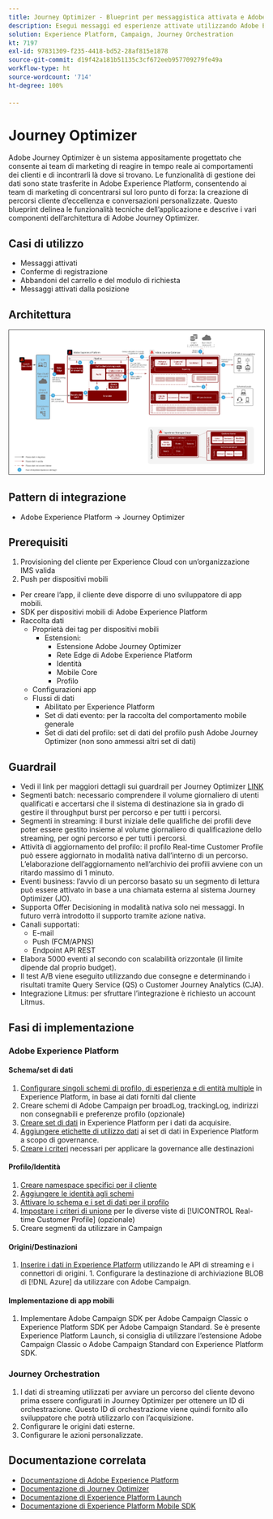 ```yaml
---
title: Journey Optimizer - Blueprint per messaggistica attivata e Adobe Experience Platform
description: Esegui messaggi ed esperienze attivate utilizzando Adobe Experience Platform come hub centrale per lo streaming di dati, profili dei clienti e segmentazione.
solution: Experience Platform, Campaign, Journey Orchestration
kt: 7197
exl-id: 97831309-f235-4418-bd52-28af815e1878
source-git-commit: d19f42a181b51135c3cf672eeb957709279fe49a
workflow-type: ht
source-wordcount: '714'
ht-degree: 100%

---
```


# Journey Optimizer

Adobe Journey Optimizer è un sistema appositamente progettato che consente ai team di marketing di reagire in tempo reale ai comportamenti dei clienti e di incontrarli là dove si trovano. Le funzionalità di gestione dei dati sono state trasferite in Adobe Experience Platform, consentendo ai team di marketing di concentrarsi sul loro punto di forza: la creazione di percorsi cliente d’eccellenza e conversazioni personalizzate.  Questo blueprint delinea le funzionalità tecniche dell’applicazione e descrive i vari componenti dell’architettura di Adobe Journey Optimizer.

## Casi di utilizzo

* Messaggi attivati
* Conferme di registrazione
* Abbandoni del carrello e del modulo di richiesta
* Messaggi attivati dalla posizione

## Architettura

<img src="assets/journey-optimizer.png" alt="Architettura di riferimento per il blueprint per messaggistica attivata e Adobe Experience Platform" style="border:1px solid #4a4a4a" />

## Pattern di integrazione

* Adobe Experience Platform -> Journey Optimizer

## Prerequisiti

1. Provisioning del cliente per Experience Cloud con un’organizzazione IMS valida
1. Push per dispositivi mobili

* Per creare l’app, il cliente deve disporre di uno sviluppatore di app mobili.
* SDK per dispositivi mobili di Adobe Experience Platform
* Raccolta dati
   * Proprietà dei tag per dispositivi mobili
      * Estensioni:
         * Estensione Adobe Journey Optimizer
         * Rete Edge di Adobe Experience Platform
         * Identità
         * Mobile Core
         * Profilo
   * Configurazioni app
   * Flussi di dati
      * Abilitato per Experience Platform
      * Set di dati evento: per la raccolta del comportamento mobile generale
      * Set di dati del profilo: set di dati del profilo push Adobe Journey Optimizer (non sono ammessi altri set di dati)

## Guardrail

* Vedi il link per maggiori dettagli sui guardrail per Journey Optimizer [LINK](https://experienceleague.adobe.com/docs/journeys/using/starting-with-journeys/limitations.html?lang=it)
* Segmenti batch: necessario comprendere il volume giornaliero di utenti qualificati e accertarsi che il sistema di destinazione sia in grado di gestire il throughput burst per percorso e per tutti i percorsi.
* Segmenti in streaming: il burst iniziale delle qualifiche dei profili deve poter essere gestito insieme al volume giornaliero di qualificazione dello streaming, per ogni percorso e per tutti i percorsi.
* Attività di aggiornamento del profilo: il profilo Real-time Customer Profile può essere aggiornato in modalità nativa dall’interno di un percorso.  L’elaborazione dell’aggiornamento nell’archivio dei profili avviene con un ritardo massimo di 1 minuto.
* Eventi business: l’avvio di un percorso basato su un segmento di lettura può essere attivato in base a una chiamata esterna al sistema Journey Optimizer (JO).
* Supporta Offer Decisioning in modalità nativa solo nei messaggi. In futuro verrà introdotto il supporto tramite azione nativa.
* Canali supportati:
   * E-mail
   * Push (FCM/APNS)
   * Endpoint API REST
* Elabora 5000 eventi al secondo con scalabilità orizzontale (il limite dipende dal proprio budget).
* Il test A/B viene eseguito utilizzando due consegne e determinando i risultati tramite Query Service (QS) o Customer Journey Analytics (CJA).
* Integrazione Litmus: per sfruttare l’integrazione è richiesto un account Litmus.

## Fasi di implementazione

### Adobe Experience Platform

#### Schema/set di dati

1. [Configurare singoli schemi di profilo, di esperienza e di entità multiple](https://experienceleague.adobe.com/?recommended=ExperiencePlatform-D-1-2021.1.xdm) in Experience Platform, in base ai dati forniti dal cliente
1. Creare schemi di Adobe Campaign per broadLog, trackingLog, indirizzi non consegnabili e preferenze profilo (opzionale)
1. [Creare set di dati](https://experienceleague.adobe.com/docs/platform-learn/tutorials/data-ingestion/create-datasets-and-ingest-data.html?lang=it) in Experience Platform per i dati da acquisire.
1. [Aggiungere etichette di utilizzo dati](https://experienceleague.adobe.com/docs/platform-learn/tutorials/data-governance/classify-data-using-governance-labels.html?lang=it) ai set di dati in Experience Platform a scopo di governance.
1. [Creare i criteri](https://experienceleague.adobe.com/docs/platform-learn/tutorials/data-governance/create-data-usage-policies.html?lang=it) necessari per applicare la governance alle destinazioni

#### Profilo/Identità

1. [Creare namespace specifici per il cliente](https://experienceleague.adobe.com/docs/platform-learn/tutorials/identities/label-ingest-and-verify-identity-data.html?lang=it)
1. [Aggiungere le identità agli schemi](https://experienceleague.adobe.com/docs/platform-learn/tutorials/identities/label-ingest-and-verify-identity-data.html?lang=it)
1. [Attivare lo schema e i set di dati per il profilo](https://experienceleague.adobe.com/docs/platform-learn/tutorials/profiles/bring-data-into-the-real-time-customer-profile.html?lang=it)
1. [Impostare i criteri di unione](https://experienceleague.adobe.com/docs/platform-learn/tutorials/profiles/create-merge-policies.html?lang=it) per le diverse viste di [!UICONTROL Real-time Customer Profile] (opzionale)
1. Creare segmenti da utilizzare in Campaign

#### Origini/Destinazioni

1. [Inserire i dati in Experience Platform](https://experienceleague.adobe.com/?recommended=ExperiencePlatform-D-1-2020.1.dataingestion&amp;lang=it) utilizzando le API di streaming e i connettori di origini. 1. Configurare la destinazione di archiviazione BLOB di [!DNL Azure] da utilizzare con Adobe Campaign.

#### Implementazione di app mobili

1. Implementare Adobe Campaign SDK per Adobe Campaign Classic o Experience Platform SDK per Adobe Campaign Standard. Se è presente Experience Platform Launch, si consiglia di utilizzare l’estensione Adobe Campaign Classic o Adobe Campaign Standard con Experience Platform SDK.


### Journey Orchestration

1. I dati di streaming utilizzati per avviare un percorso del cliente devono prima essere configurati in Journey Optimizer per ottenere un ID di orchestrazione. Questo ID di orchestrazione viene quindi fornito allo sviluppatore che potrà utilizzarlo con l’acquisizione.
1. Configurare le origini dati esterne.
1. Configurare le azioni personalizzate.

## Documentazione correlata

* [Documentazione di Adobe Experience Platform](https://experienceleague.adobe.com/docs/experience-platform.html?lang=it)
* [Documentazione di Journey Optimizer](https://experienceleague.adobe.com/docs/journey-optimizer/using/ajo-home.html?lang=it)
* [Documentazione di Experience Platform Launch](https://experienceleague.adobe.com/docs/launch.html?lang=it)
* [Documentazione di Experience Platform Mobile SDK](https://experienceleague.adobe.com/docs/mobile.html?lang=it)
